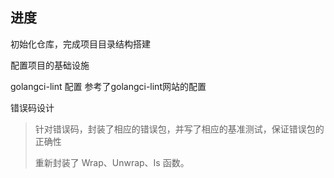 ## 进度

初始化仓库，完成项目目录结构搭建

配置项目的基础设施

golangci-lint 配置
参考了golangci-lint网站的配置

错误码设计

> 针对错误码，封装了相应的错误包，并写了相应的基准测试，保证错误包的正确性
>
> 重新封装了 Wrap、Unwrap、Is 函数。